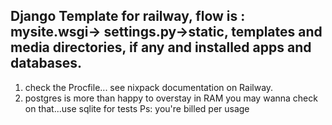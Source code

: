 ## Django Template for railway, flow is :  mysite.wsgi-> settings.py->static, templates and media directories, if any and installed apps and databases.
1. check the Procfile... see nixpack documentation on Railway.
2. postgres is more than happy to overstay in RAM you may wanna check on that...use sqlite for tests Ps: you're billed per usage 
